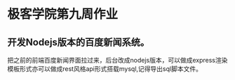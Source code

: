 #  极客学院第九周作业

## 开发Nodejs版本的百度新闻系统。
把之前的前端百度新闻界面拉过来，后台改成nodejs版本，可以做成express渲染模板形式亦可以做成rest风格api形式搭载mysql,记得导出sql脚本文件。